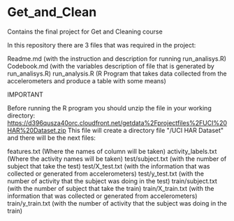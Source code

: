 Get_and_Clean
=============
Contains the final project for Get and Cleaning course

In this repository there are 3 files that was required in the project:

Readme.md           (with the instruction and description for running run_analisys.R)
Codebook.md         (with the variables description of file that is generated by run_analisys.R)
run_analysis.R      (R Program that takes data collected from the accelerometers and produce a table with some means)

IMPORTANT

Before running the R program you should unzip the file in your working directory:
https://d396qusza40orc.cloudfront.net/getdata%2Fprojectfiles%2FUCI%20HAR%20Dataset.zip
This file will create a directory file "/UCI HAR Dataset" and there will be the next files:

features.txt          (Where the names of column will be taken)
activity_labels.txt   (Where the activity names will be taken)
test/subject.txt      (with the number of subject that take the test)
test/X_test.txt       (with the information that was collected or generated from accelerometers)
test/y_test.txt       (with the number of activity that the subject was doing in the test)
train/subject.txt     (with the number of subject that take the train)
train/X_train.txt     (with the information that was collected or generated from accelerometers)
train/y_train.txt     (with the number of activity that the subject was doing in the train)




